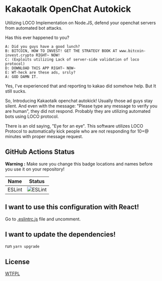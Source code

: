 # Kakaotalk OpenChat Autokick
Utilizing LOCO Implementation on Node.JS, defend your openchat servers from automated bot attacks.

Has this ever happened to you?  
```
A: Did you guys have a good lunch?
B: BITCOIN, HOW TO INVEST! GET THE STRATEGY BOOK AT www.bitcoin-invest.crypto RIGHT~ NOW!
C: (Exploits utilizing Lack of server-side validation of loco protocol)
D: DOWNLOAD THIS APP RIGHT~ NOW~
E: WT-heck are these ads, srsly?
A: GOD DAMN IT.
```

Yes, I've experienced that and reporting to kakao did somehow help. But It still sucks.

So, Introducing Kakaotalk openchat autokick! Usually those ad guys stay silent. And even with the message: "Please type any message to verify you are human", they did not respond. Probably they are utilizing automated bots using LOCO protocol.  

There is an old saying, "Eye for an eye". This software utilizes LOCO Protocol to automatically kick people who are not responding for 10+@ minutes with proper message request.  


## GitHub Actions Status
**Warning :** Make sure you change this badge locations and names before you use it on your repository!  

| Name                      | Status                                                                                                         |
|---------------------------|----------------------------------------------------------------------------------------------------------------|
| ESLint                    | ![ESLint](https://github.com/Alex4386/kakaotalk-openchat-autokick/workflows/ESLint/badge.svg)                         |

## I want to use this configuration with React! 
Go to [.eslintrc.js](.eslintrc.js) file and uncomment.  

## I want to update the dependencies!
run `yarn upgrade`

## License
[WTFPL](LICENSE)

